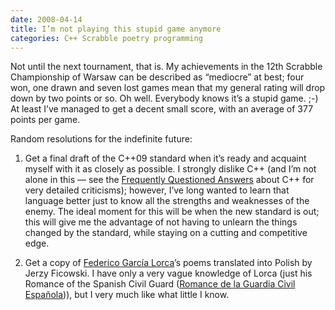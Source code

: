 ```yaml
---
date: 2008-04-14
title: I’m not playing this stupid game anymore
categories: C++ Scrabble poetry programming
---
```


Not until the next tournament, that is. My achievements in the 12th Scrabble Championship of Warsaw can be described as “mediocre” at best; four won, one drawn and seven lost games mean that my general rating will drop down by two points or so. Oh well. Everybody knows it’s a stupid game. ;-) At least I’ve managed to get a decent small score, with an average of 377 points per game.

Random resolutions for the indefinite future:

1. Get a final draft of the C++09 standard when it’s ready and acquaint myself with it as closely as possible. I strongly dislike C++ (and I’m not alone in this — see the [Frequently Questioned Answers][1] about C++ for very detailed criticisms); however, I’ve long wanted to learn that language better just to know all the strengths and weaknesses of the enemy. The ideal moment for this will be when the new standard is out; this will give me the advantage of not having to unlearn the things changed by the standard, while staying on a cutting and competitive edge.

2. Get a copy of [Federico García Lorca][2]’s poems translated into Polish by Jerzy Ficowski. I have only a very vague knowledge of Lorca (just his Romance of the Spanish Civil Guard ([Romance de la Guardia Civil Española][3])), but I very much like what little I know.

 [1]: http://yosefk.com/c++fqa/
 [2]: http://en.wikipedia.org/wiki/Federico_Garc%C3%ADa_Lorca
 [3]: http://www.poesia-inter.net/index214.htm
